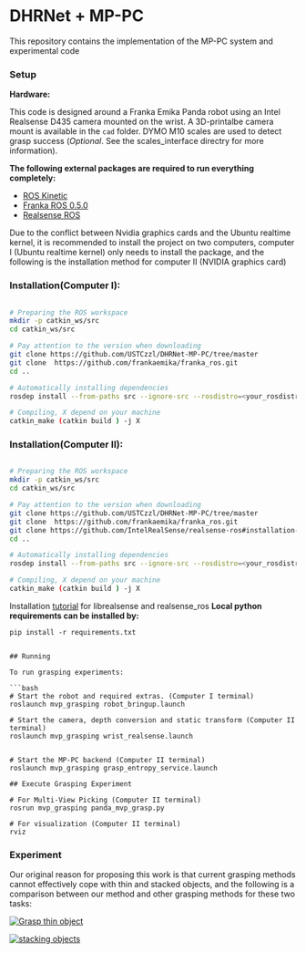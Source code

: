 # DHRNet + MP-PC

This repository contains the implementation of the MP-PC system and experimental code 


### Setup

**Hardware:**

This code is designed around a Franka Emika Panda robot using an Intel Realsense D435 camera mounted on the wrist.  A 3D-printalbe camera mount is available in the `cad` folder. DYMO M10 scales are used to detect grasp success (*Optional*.  See the scales_interface directry for more information).

**The following external packages are required to run everything completely:**
* [ROS Kinetic](http://wiki.ros.org/kinetic/Installation)
* [Franka ROS 0.5.0](https://github.com/frankaemika/franka_ros/tree/0.5.0)
* [Realsense ROS](https://github.com/IntelRealSense/realsense-ros#installation-instructions)


Due to the conflict between Nvidia graphics cards and the Ubuntu realtime kernel, it is recommended to install the project on two computers, computer I (Ubuntu realtime kernel) only needs to install the package, and the following is the installation method for computer II (NVIDIA graphics card)

### Installation(Computer I):

```bash

# Preparing the ROS workspace
mkdir -p catkin_ws/src
cd catkin_ws/src

# Pay attention to the version when downloading
git clone https://github.com/USTCzzl/DHRNet-MP-PC/tree/master
git clone  https://github.com/frankaemika/franka_ros.git
cd ..

# Automatically installing dependencies
rosdep install --from-paths src --ignore-src --rosdistro=<your_rosdistro> -y

# Compiling, X depend on your machine
catkin_make (catkin build ) -j X
```


### Installation(Computer II):

```bash

# Preparing the ROS workspace
mkdir -p catkin_ws/src
cd catkin_ws/src

# Pay attention to the version when downloading
git clone https://github.com/USTCzzl/DHRNet-MP-PC/tree/master
git clone  https://github.com/frankaemika/franka_ros.git
git clone https://github.com/IntelRealSense/realsense-ros#installation-instructions
cd ..

# Automatically installing dependencies
rosdep install --from-paths src --ignore-src --rosdistro=<your_rosdistro> -y

# Compiling, X depend on your machine
catkin_make (catkin build ) -j X
```
Installation [tutorial](https://blog.csdn.net/sinat_25068035/article/details/112537399?spm=1001.2014.3001.5501) for librealsense and realsense_ros 
**Local python requirements can be installed by:**

```
pip install -r requirements.txt


## Running

To run grasping experiments:

```bash
# Start the robot and required extras. (Computer I terminal)
roslaunch mvp_grasping robot_bringup.launch

# Start the camera, depth conversion and static transform (Computer II terminal)
roslaunch mvp_grasping wrist_realsense.launch


# Start the MP-PC backend (Computer II terminal)
roslaunch mvp_grasping grasp_entropy_service.launch
 
## Execute Grasping Experiment

# For Multi-View Picking (Computer II terminal)
rosrun mvp_grasping panda_mvp_grasp.py

# For visualization (Computer II terminal)
rviz
```

### Experiment
Our original reason for proposing this work is that current grasping methods cannot effectively cope with thin and stacked objects, and the following is a comparison between our method and other grasping methods for these two tasks:


[![Grasp thin object](https://res.cloudinary.com/marcomontalbano/image/upload/v1694372343/video_to_markdown/images/youtube--cfLAdKWo4u8-c05b58ac6eb4c4700831b2b3070cd403.jpg)](https://youtu.be/cfLAdKWo4u8 "Grasp thin object")




[![stacking objects](https://res.cloudinary.com/marcomontalbano/image/upload/v1694372522/video_to_markdown/images/youtube--biuGoTSoupU-c05b58ac6eb4c4700831b2b3070cd403.jpg)](https://youtu.be/biuGoTSoupU "stacking objects")




